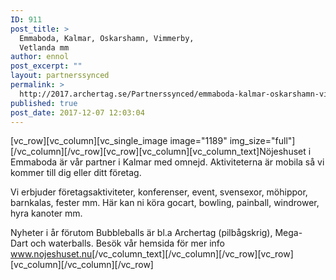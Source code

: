 ```yaml
---
ID: 911
post_title: >
  Emmaboda, Kalmar, Oskarshamn, Vimmerby,
  Vetlanda mm
author: ennol
post_excerpt: ""
layout: partnerssynced
permalink: >
  http://2017.archertag.se/Partnerssynced/emmaboda-kalmar-oskarshamn-vimmerby-vetlanda-mm-4/
published: true
post_date: 2017-12-07 12:03:04
---
```

[vc_row][vc_column][vc_single_image image="1189" img_size="full"][/vc_column][/vc_row][vc_row][vc_column][vc_column_text]Nöjeshuset i Emmaboda är vår partner i Kalmar med omnejd. Aktiviteterna är mobila så vi kommer till dig eller ditt företag.

Vi erbjuder företagsaktiviteter, konferenser, event, svensexor, möhippor, barnkalas, fester mm. Här kan ni köra gocart, bowling, painball, windrower, hyra kanoter mm.

Nyheter i år förutom Bubbleballs är bl.a Archertag (pilbågskrig), Mega-Dart och waterballs. Besök vår hemsida för mer info <a href="http://www.nojeshuset.nu/" target="_blank" rel="noopener">www.nojeshuset.nu</a>[/vc_column_text][/vc_column][/vc_row][vc_row][vc_column][/vc_column][/vc_row]